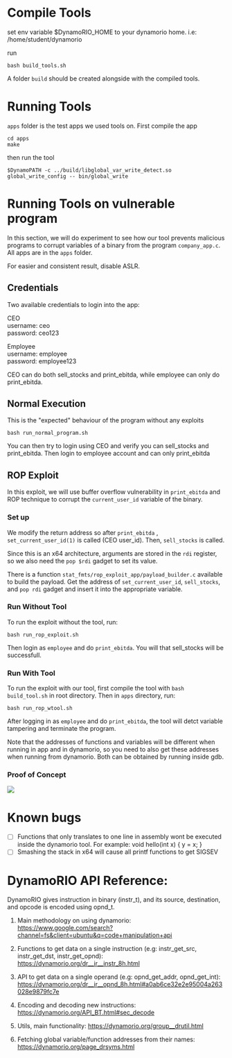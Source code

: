 # Compile Tools

set env variable $DynamoRIO_HOME to your dynamorio home. i.e: /home/student/dynamorio

run 
```
bash build_tools.sh
```

A folder `build` should be created alongside with the compiled tools.

# Running Tools

`apps` folder is the test apps we used tools on. First compile the app


```
cd apps
make
```

then run the tool 

```
$DynamoPATH -c ../build/libglobal_var_write_detect.so global_write_config -- bin/global_write
```

# Running Tools on vulnerable program

In this section, we will do experiment to see how our tool prevents malicious programs to corrupt variables of a binary from the program `company_app.c`. All apps are in the `apps` folder.

For easier and consistent result, disable ASLR.

## Credentials

Two available credentials to login into the app:

CEO  
username: ceo  
password: ceo123  

Employee  
username: employee  
password: employee123  

CEO can do both sell_stocks and print_ebitda, while employee can only do print_ebitda.


## Normal Execution

This is the "expected" behaviour of the program without any exploits

```
bash run_normal_program.sh
```

You can then try to login using CEO and verify you can sell_stocks and print_ebitda. Then login to employee account and can only print_ebitda

## ROP Exploit

In this exploit, we will use buffer overflow vulnerability in `print_ebitda` and ROP technique to corrupt the `current_user_id` variable of the binary. 

### Set up

We modify the return address so after `print_ebitda` , `set_current_user_id(1)` is called (CEO user_id). Then, `sell_stocks` is called.

Since this is an x64 architecture, arguments are stored in the `rdi` register, so we also need the `pop $rdi` gadget to set its value. 

There is a function `stat_fmts/rop_exploit_app/payload_builder.c` available to build the payload. Get the address of `set_current_user_id`, `sell_stocks`, and `pop rdi` gadget and insert it into the appropriate variable.

### Run Without Tool
To run the exploit without the tool, run:
```
bash run_rop_exploit.sh
``` 

Then login as `employee` and do `print_ebitda`. You will that sell_stocks will be successfull.

### Run With Tool

To run the exploit with our tool, first compile the tool with `bash build_tool.sh` in root directory. Then in `apps` directory, run:

```
bash run_rop_wtool.sh
```

After logging in as `employee` and do `print_ebitda`, the tool will detct variable tampering and terminate the program. 

Note that the addresses of functions and variables will be different when running in app and in dynamorio, so you need to also get these addresses when running from dynamorio. Both can be obtained by running inside gdb.

### Proof of Concept

![](https://files.catbox.moe/p7trov.png)

# Known bugs

- [ ] Functions that only translates to one line in assembly wont be executed inside the dynamorio tool. For example: void hello(int x) { y = x; }
- [ ] Smashing the stack in x64 will cause all printf functions to get SIGSEV

# DynamoRIO API Reference:

DynamoRIO gives instruction in binary (instr_t), and its source, destination, and opcode is encoded using opnd_t.

1. Main methodology on using dynamorio: https://www.google.com/search?channel=fs&client=ubuntu&q=code+manipulation+api

2. Functions to get data on a single instruction (e.g: instr_get_src, instr_get_dst, instr_get_opnd): https://dynamorio.org/dr__ir__instr_8h.html

3. API to get data on a single operand (e.g: opnd_get_addr, opnd_get_int): https://dynamorio.org/dr__ir__opnd_8h.html#a0ab6ce32e2e95004a263028e9879fc7e

4. Encoding and decoding new instructions: https://dynamorio.org/API_BT.html#sec_decode

5. Utils, main functionality: https://dynamorio.org/group__drutil.html

6. Fetching global variable/function addresses from their names: https://dynamorio.org/page_drsyms.html

